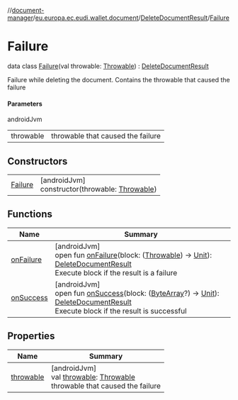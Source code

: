 //[document-manager](../../../../index.md)/[eu.europa.ec.eudi.wallet.document](../../index.md)/[DeleteDocumentResult](../index.md)/[Failure](index.md)

# Failure

data class [Failure](index.md)(val throwable: [Throwable](https://kotlinlang.org/api/latest/jvm/stdlib/kotlin/-throwable/index.html)) : [DeleteDocumentResult](../index.md)

Failure while deleting the document. Contains the throwable that caused the failure

#### Parameters

androidJvm

| | |
|---|---|
| throwable | throwable that caused the failure |

## Constructors

| | |
|---|---|
| [Failure](-failure.md) | [androidJvm]<br>constructor(throwable: [Throwable](https://kotlinlang.org/api/latest/jvm/stdlib/kotlin/-throwable/index.html)) |

## Functions

| Name | Summary |
|---|---|
| [onFailure](../on-failure.md) | [androidJvm]<br>open fun [onFailure](../on-failure.md)(block: ([Throwable](https://kotlinlang.org/api/latest/jvm/stdlib/kotlin/-throwable/index.html)) -&gt; [Unit](https://kotlinlang.org/api/latest/jvm/stdlib/kotlin/-unit/index.html)): [DeleteDocumentResult](../index.md)<br>Execute block if the result is a failure |
| [onSuccess](../on-success.md) | [androidJvm]<br>open fun [onSuccess](../on-success.md)(block: ([ByteArray](https://kotlinlang.org/api/latest/jvm/stdlib/kotlin/-byte-array/index.html)?) -&gt; [Unit](https://kotlinlang.org/api/latest/jvm/stdlib/kotlin/-unit/index.html)): [DeleteDocumentResult](../index.md)<br>Execute block if the result is successful |

## Properties

| Name | Summary |
|---|---|
| [throwable](throwable.md) | [androidJvm]<br>val [throwable](throwable.md): [Throwable](https://kotlinlang.org/api/latest/jvm/stdlib/kotlin/-throwable/index.html)<br>throwable that caused the failure |
